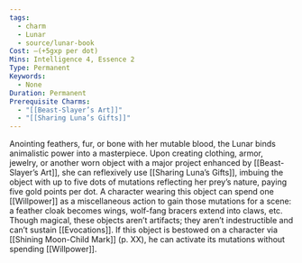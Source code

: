 ```yaml
---
tags:
  - charm
  - Lunar
  - source/lunar-book
Cost: —(+5gxp per dot)
Mins: Intelligence 4, Essence 2
Type: Permanent
Keywords:
  - None
Duration: Permanent
Prerequisite Charms:
  - "[[Beast-Slayer’s Art]]"
  - "[[Sharing Luna’s Gifts]]"
---
```

Anointing feathers, fur, or bone with her mutable blood, the Lunar binds animalistic power into a masterpiece. Upon creating clothing, armor, jewelry, or another worn object with a major project enhanced by [[Beast-Slayer’s Art]], she can reflexively use [[Sharing Luna’s Gifts]], imbuing the object with up to five dots of mutations reflecting her prey’s nature, paying five gold points per dot. A character wearing this object can spend one [[Willpower]] as a miscellaneous action to gain those mutations for a scene: a feather cloak becomes wings, wolf-fang bracers extend into claws, etc. Though magical, these objects aren’t artifacts; they aren’t indestructible and can’t sustain [[Evocations]]. If this object is bestowed on a character via [[Shining Moon-Child Mark]] (p. XX), he can activate its mutations without spending [[Willpower]].